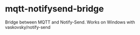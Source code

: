 # mqtt-notifysend-bridge
 Bridge between MQTT and Notify-Send. Works on Windows with vaskovsky/notify-send
